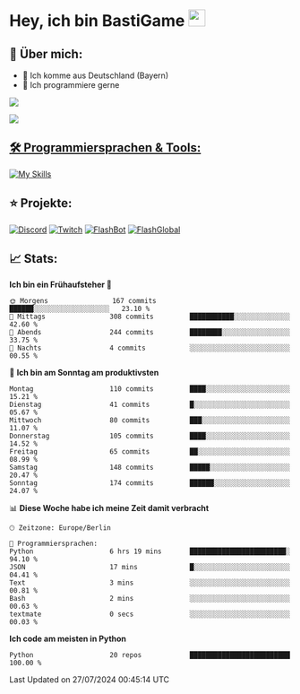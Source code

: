 # Hey, ich bin BastiGame <img src="https://raw.githubusercontent.com/MartinHeinz/MartinHeinz/master/wave.gif" width="30px">

## 📌 Über mich:
- 📍 Ich komme aus Deutschland (Bayern)
- 📝 Ich programmiere gerne
  
[![](https://visitcount.itsvg.in/api?id=bastigamedc&icon=2&color=0)](https://visitcount.itsvg.in)

<a href="https://discord.com/users/1018150165489668227"><img src="https://lanyard.cnrad.dev/api/1018150165489668227"><p/>


## 🛠️ Programmiersprachen & Tools:
[![My Skills](https://skillicons.dev/icons?i=discord,figma,notion,pycharm,py,redis,sqlite,vscode,windows)](https://skillicons.dev)

## ⭐ Projekte:
[![Discord](https://img.shields.io/badge/Discord-%237289DA.svg?logo=discord&logoColor=white)](https://discord.gg/Hfjv2cCQ)
[![Twitch](https://img.shields.io/badge/Twitch-%239146FF.svg?logo=Twitch&logoColor=white)](https://www.twitch.tv/bastigametv)
[![FlashBot](https://img.shields.io/badge/FlashBot-%ff7e47.svg?logo=wechat&logoColor=white)](https://discord.com/application-directory/1111374314340626433)
[![FlashGlobal](https://img.shields.io/badge/FlashGlobal-%ff7e47.svg?logo=wechat&logoColor=white)](https://discord.com/application-directory/1169681232532099112)

## 📈 Stats:
<!--START_SECTION:waka-->
**Ich bin ein Frühaufsteher 🐤** 

```text
🌞 Morgens                167 commits         ██████░░░░░░░░░░░░░░░░░░░   23.10 % 
🌆 Mittags                308 commits         ███████████░░░░░░░░░░░░░░   42.60 % 
🌃 Abends                 244 commits         ████████░░░░░░░░░░░░░░░░░   33.75 % 
🌙 Nachts                 4 commits           ░░░░░░░░░░░░░░░░░░░░░░░░░   00.55 % 
```
📅 **Ich bin am Sonntag am produktivsten** 

```text
Montag                   110 commits         ████░░░░░░░░░░░░░░░░░░░░░   15.21 % 
Dienstag                 41 commits          █░░░░░░░░░░░░░░░░░░░░░░░░   05.67 % 
Mittwoch                 80 commits          ███░░░░░░░░░░░░░░░░░░░░░░   11.07 % 
Donnerstag               105 commits         ████░░░░░░░░░░░░░░░░░░░░░   14.52 % 
Freitag                  65 commits          ██░░░░░░░░░░░░░░░░░░░░░░░   08.99 % 
Samstag                  148 commits         █████░░░░░░░░░░░░░░░░░░░░   20.47 % 
Sonntag                  174 commits         ██████░░░░░░░░░░░░░░░░░░░   24.07 % 
```


📊 **Diese Woche habe ich meine Zeit damit verbracht** 

```text
🕑︎ Zeitzone: Europe/Berlin

💬 Programmiersprachen: 
Python                   6 hrs 19 mins       ████████████████████████░   94.10 % 
JSON                     17 mins             █░░░░░░░░░░░░░░░░░░░░░░░░   04.41 % 
Text                     3 mins              ░░░░░░░░░░░░░░░░░░░░░░░░░   00.81 % 
Bash                     2 mins              ░░░░░░░░░░░░░░░░░░░░░░░░░   00.63 % 
textmate                 0 secs              ░░░░░░░░░░░░░░░░░░░░░░░░░   00.03 % 
```

**Ich code am meisten in Python** 

```text
Python                   20 repos            █████████████████████████   100.00 % 
```




 Last Updated on 27/07/2024 00:45:14 UTC
<!--END_SECTION:waka-->
